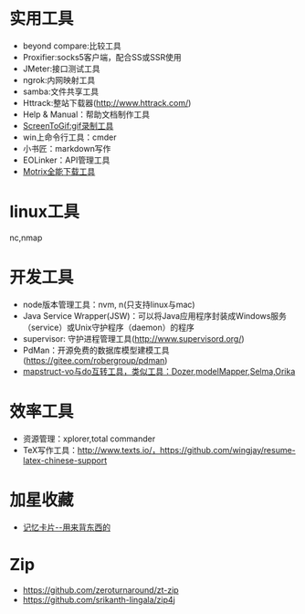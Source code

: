 # 实用工具
- beyond compare:比较工具
- Proxifier:socks5客户端，配合SS或SSR使用
- JMeter:接口测试工具
- ngrok:内网映射工具
- samba:文件共享工具
- Httrack:整站下载器(http://www.httrack.com/)
- Help & Manual：帮助文档制作工具
- [ScreenToGif:gif录制工具](https://github.com/NickeManarin/ScreenToGif)
- win上命令行工具：cmder
- 小书匠：markdown写作
- EOLinker：API管理工具
- [Motrix全能下载工具](https://github.com/agalwood/Motrix)

# linux工具
nc,nmap


# 开发工具
- node版本管理工具：nvm, n(只支持linux与mac)
- Java Service Wrapper(JSW)：可以将Java应用程序封装成Windows服务（service）或Unix守护程序（daemon）的程序
- supervisor: 守护进程管理工具(http://www.supervisord.org/)
- PdMan：开源免费的数据库模型建模工具(https://gitee.com/robergroup/pdman)
- [mapstruct-vo与do互转工具，类似工具：Dozer,modelMapper,Selma,Orika](https://mapstruct.org/)

# 效率工具
- 资源管理：xplorer,total commander
- TeX写作工具：http://www.texts.io/，https://github.com/wingjay/resume-latex-chinese-support

# 加星收藏
- [记忆卡片--用来背东西的](https://apps.ankiweb.net/)

# Zip
- https://github.com/zeroturnaround/zt-zip
- https://github.com/srikanth-lingala/zip4j